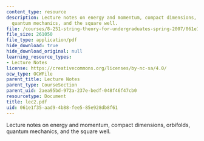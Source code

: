 ```yaml
---
content_type: resource
description: Lecture notes on energy and momentum, compact dimensions, orbifolds,
  quantum mechanics, and the square well.
file: /courses/8-251-string-theory-for-undergraduates-spring-2007/061e1f35aad94b88fee585e928db8f61_lec2.pdf
file_size: 261050
file_type: application/pdf
hide_download: true
hide_download_original: null
learning_resource_types:
- Lecture Notes
license: https://creativecommons.org/licenses/by-nc-sa/4.0/
ocw_type: OCWFile
parent_title: Lecture Notes
parent_type: CourseSection
parent_uid: 2aea95bd-972a-237e-bedf-048f46f47cb0
resourcetype: Document
title: lec2.pdf
uid: 061e1f35-aad9-4b88-fee5-85e928db8f61
---
```

Lecture notes on energy and momentum, compact dimensions, orbifolds, quantum mechanics, and the square well.